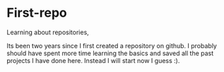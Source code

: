 # First-repo
Learning about repositories,

Its been two years since I first created a repository on github. I probably should have spent more time learning the basics and saved all the past projects I have done here. Instead I will start now I guess :).
